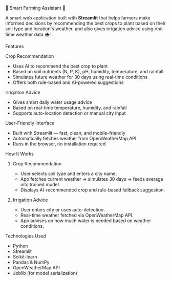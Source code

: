 🌾 Smart Farming Assistant 🚜

A smart web application built with **Streamlit** that helps farmers make informed decisions by recommending the best crops to plant based on their soil type and location's weather, and also gives irrigation advice using real-time weather data 🌦️💧.


Features

Crop Recommendation  
- Uses AI to recommend the best crop to plant  
- Based on soil nutrients (N, P, K), pH, humidity, temperature, and rainfall  
- Simulates future weather for 30 days using real-time conditions  
- Offers both rule-based and AI-powered suggestions  

Irrigation Advice
- Gives smart daily water usage advice  
- Based on real-time temperature, humidity, and rainfall  
- Supports auto-location detection or manual city input  

User-Friendly Interface  
- Built with Streamlit — fast, clean, and mobile-friendly  
- Automatically fetches weather from OpenWeatherMap API  
- Runs in the browser, no installation required


How It Works

1. Crop Recommendation
   - User selects soil type and enters a city name.
   - App fetches current weather → simulates 30 days → feeds average into trained model.
   - Displays AI-recommended crop and rule-based fallback suggestion.

2. Irrigation Advice
   - User enters city or uses auto-detection.
   - Real-time weather fetched via OpenWeatherMap API.
   - App advises on how much water is needed based on weather conditions.

Technologies Used

- Python
- Streamlit
- Scikit-learn
- Pandas & NumPy
- OpenWeatherMap API
- Joblib (for model serialization)


